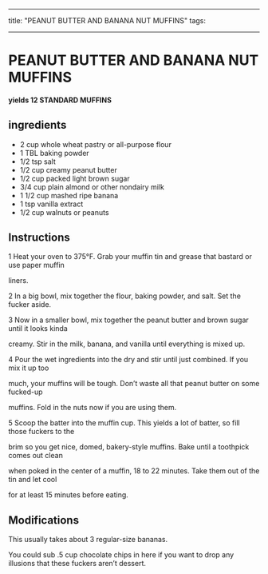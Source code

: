 
---
title: "PEANUT BUTTER AND BANANA NUT MUFFINS"
tags:

---
# PEANUT BUTTER AND BANANA NUT MUFFINS



#### yields  12 STANDARD MUFFINS


## ingredients
* 2 cup whole wheat pastry or all-purpose flour 
* 1 TBL baking powder 
* 1/2 tsp salt 
* 1/2 cup creamy peanut butter 
* 1/2 cup packed light brown sugar 
* 3/4 cup plain almond or other nondairy milk 
* 1 1/2 cup mashed ripe banana 
* 1 tsp vanilla extract 
* 1/2 cup walnuts or peanuts 



## Instructions
1 Heat your oven to 375°F. Grab your muffin tin and grease that bastard or use paper muffin

liners.

2 In a big bowl, mix together the flour, baking powder, and salt. Set the fucker aside.

3 Now in a smaller bowl, mix together the peanut butter and brown sugar until it looks kinda

creamy. Stir in the milk, banana, and vanilla until everything is mixed up.

4 Pour the wet ingredients into the dry and stir until just combined. If you mix it up too

much, your muffins will be tough. Don’t waste all that peanut butter on some fucked-up

muffins. Fold in the nuts now if you are using them.

5 Scoop the batter into the muffin cup. This yields a lot of batter, so fill those fuckers to the

brim so you get nice, domed, bakery-style muffins. Bake until a toothpick comes out clean

when poked in the center of a muffin, 18 to 22 minutes. Take them out of the tin and let cool

for at least 15 minutes before eating.



## Modifications
This usually takes about 3 regular-size bananas.

 You could sub .5 cup chocolate chips in here if you want to drop any illusions that these fuckers aren’t dessert.




